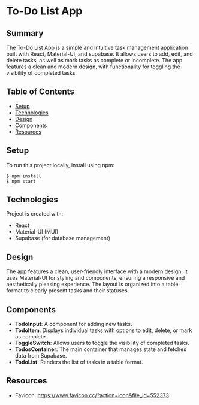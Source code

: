 # To-Do List App

## Summary

The To-Do List App is a simple and intuitive task management application built with React, Material-UI, and supabase. It allows users to add, edit, and delete tasks, as well as mark tasks as complete or incomplete. The app features a clean and modern design, with functionality for toggling the visibility of completed tasks.

## Table of Contents

- [Setup](#setup)
- [Technologies](#technologies)
- [Design](#design)
- [Components](#components)
- [Resources](#resources)

## Setup
To run this project locally, install using npm:

```
$ npm install
$ npm start
```

## Technologies
Project is created with:

- React
- Material-UI (MUI)
- Supabase (for database management)

## Design

The app features a clean, user-friendly interface with a modern design. It uses Material-UI for styling and components, ensuring a responsive and aesthetically pleasing experience. The layout is organized into a table format to clearly present tasks and their statuses.

## Components

- **TodoInput**: A component for adding new tasks.
- **TodoItem**: Displays individual tasks with options to edit, delete, or mark as complete.
- **ToggleSwitch**: Allows users to toggle the visibility of completed tasks.
- **TodosContainer**: The main container that manages state and fetches data from Supabase.
- **TodoList**: Renders the list of tasks in a table format.

## Resources
- Favicon: https://www.favicon.cc/?action=icon&file_id=552373
